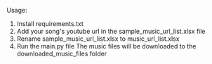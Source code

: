 Usage:
1. Install requirements.txt
2. Add your song's youtube url in the sample_music_url_list.xlsx file
3. Rename sample_music_url_list.xlsx to music_url_list.xlsx
4. Run the main.py file
The music files will be downloaded to the downloaded_music_files folder